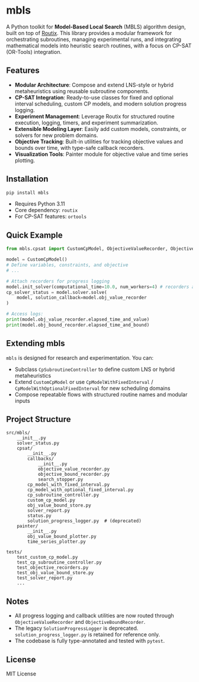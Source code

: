 # mbls

A Python toolkit for **Model-Based Local Search** (MBLS) algorithm design, built on top of [Routix](https://pypi.org/project/routix/). This library provides a modular framework for orchestrating subroutines, managing experimental runs, and integrating mathematical models into heuristic search routines, with a focus on CP-SAT (OR-Tools) integration.

## Features

- **Modular Architecture**: Compose and extend LNS-style or hybrid metaheuristics using reusable subroutine components.
- **CP-SAT Integration**: Ready-to-use classes for fixed and optional interval scheduling, custom CP models, and modern solution progress logging.
- **Experiment Management**: Leverage Routix for structured routine execution, logging, timers, and experiment summarization.
- **Extensible Modeling Layer**: Easily add custom models, constraints, or solvers for new problem domains.
- **Objective Tracking**: Built-in utilities for tracking objective values and bounds over time, with type-safe callback recorders.
- **Visualization Tools**: Painter module for objective value and time series plotting.

## Installation

```sh
pip install mbls
```

- Requires Python 3.11
- Core dependency: `routix`
- For CP-SAT features: `ortools`

## Quick Example

```python
from mbls.cpsat import CustomCpModel, ObjectiveValueRecorder, ObjectiveBoundRecorder

model = CustomCpModel()
# Define variables, constraints, and objective
# ...

# Attach recorders for progress logging
model.init_solver(computational_time=10.0, num_workers=4) # recorders are attached automatically
cp_solver_status = model.solver.solve(
    model, solution_callback=model.obj_value_recorder
)

# Access logs:
print(model.obj_value_recorder.elapsed_time_and_value)
print(model.obj_bound_recorder.elapsed_time_and_bound)
```

## Extending mbls

`mbls` is designed for research and experimentation. You can:

- Subclass `CpSubroutineController` to define custom LNS or hybrid metaheuristics
- Extend `CustomCpModel` or use `CpModelWithFixedInterval` / `CpModelWithOptionalFixedInterval` for new scheduling domains
- Compose repeatable flows with structured routine names and modular inputs

## Project Structure

```text
src/mbls/
    __init__.py
    solver_status.py
    cpsat/
        __init__.py
        callbacks/
            __init__.py
            objective_value_recorder.py
            objective_bound_recorder.py
            search_stopper.py
        cp_model_with_fixed_interval.py
        cp_model_with_optional_fixed_interval.py
        cp_subroutine_controller.py
        custom_cp_model.py
        obj_value_bound_store.py
        solver_report.py
        status.py
        solution_progress_logger.py  # (deprecated)
    painter/
        __init__.py
        obj_value_bound_plotter.py
        time_series_plotter.py

tests/
    test_custom_cp_model.py
    test_cp_subroutine_controller.py
    test_objective_recorders.py
    test_obj_value_bound_store.py
    test_solver_report.py
    ...
```

## Notes

- All progress logging and callback utilities are now routed through `ObjectiveValueRecorder` and `ObjectiveBoundRecorder`.
- The legacy `SolutionProgressLogger` is deprecated. `solution_progress_logger.py` is retained for reference only.
- The codebase is fully type-annotated and tested with `pytest`.

## License

MIT License
